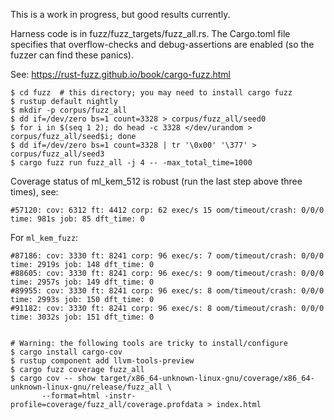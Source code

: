 This is a work in progress, but good results currently.

Harness code is in fuzz/fuzz_targets/fuzz_all.rs. The Cargo.toml file specifies
that overflow-checks and debug-assertions are enabled (so the fuzzer can find
these panics).

See: https://rust-fuzz.github.io/book/cargo-fuzz.html

~~~
$ cd fuzz  # this directory; you may need to install cargo fuzz
$ rustup default nightly
$ mkdir -p corpus/fuzz_all
$ dd if=/dev/zero bs=1 count=3328 > corpus/fuzz_all/seed0
$ for i in $(seq 1 2); do head -c 3328 </dev/urandom > corpus/fuzz_all/seed$i; done
$ dd if=/dev/zero bs=1 count=3328 | tr '\0x00' '\377' > corpus/fuzz_all/seed3
$ cargo fuzz run fuzz_all -j 4 -- -max_total_time=1000
~~~

Coverage status of ml_kem_512 is robust (run the last step above three times), see:

~~~
#57120: cov: 6312 ft: 4412 corp: 62 exec/s 15 oom/timeout/crash: 0/0/0 time: 981s job: 85 dft_time: 0
~~~

For `ml_kem_fuzz`:

~~~
#87186: cov: 3330 ft: 8241 corp: 96 exec/s: 7 oom/timeout/crash: 0/0/0 time: 2919s job: 148 dft_time: 0
#88605: cov: 3330 ft: 8241 corp: 96 exec/s: 9 oom/timeout/crash: 0/0/0 time: 2957s job: 149 dft_time: 0
#89955: cov: 3330 ft: 8241 corp: 96 exec/s: 8 oom/timeout/crash: 0/0/0 time: 2993s job: 150 dft_time: 0
#91182: cov: 3330 ft: 8241 corp: 96 exec/s: 8 oom/timeout/crash: 0/0/0 time: 3032s job: 151 dft_time: 0


# Warning: the following tools are tricky to install/configure
$ cargo install cargo-cov
$ rustup component add llvm-tools-preview
$ cargo fuzz coverage fuzz_all
$ cargo cov -- show target/x86_64-unknown-linux-gnu/coverage/x86_64-unknown-linux-gnu/release/fuzz_all \
       --format=html -instr-profile=coverage/fuzz_all/coverage.profdata > index.html
~~~
